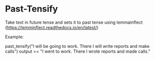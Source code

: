 # Past-Tensify

Take text in future tense and sets it to past tense using lemmainflect (https://lemminflect.readthedocs.io/en/latest/) 

Example:

past_tensify("I will be going to work. There I will write reports and make calls")
output == "I went to work. There I wrote reports and made calls."
